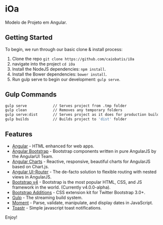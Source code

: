# iOa

Modelo de Projeto em Angular. 

## Getting Started

To begin, we run through our basic clone & install process:

1. Clone the repo `git clone https://github.com/caiobatis/iOa`
2. navigate into the project `cd iOa`
3. Install the NodeJS dependencies: `npm install`.
4. Install the Bower dependencies: `bower install`.
5. Run gulp serve to begin our development: `gulp serve`.

## Gulp Commands

```sh
gulp serve            // Serves project from .tmp folder
gulp clean            // Removes any temporary folders
gulp serve:dist       // Serves project as it does for production builds
gulp builds           // Builds project to 'dist' folder
```

## Features
- [Angular](https://angularjs.org/) - HTML enhanced for web apps.
- [Angular Bootstrap](https://angular-ui.github.io/bootstrap/) - Bootstrap components written in pure AngularJS by the AngularUI Team.
- [Angular Charts](http://jtblin.github.io/angular-chart.js/) - Reactive, responsive, beautiful charts for AngularJS based on Chart.js.
- [Angular UI-Router](http://angular-ui.github.io/ui-router/site) - The de-facto solution to flexible routing with nested views in AngularJS.
- [Bootstrap v4](http://v4-alpha.getbootstrap.com/) - Bootstrap is the most popular HTML, CSS, and JS framework in the world. (Currently v4.0.0-alpha).
- [Bootstrap Additions](https://github.com/mgcrea/bootstrap-additions) - CSS extension kit for Twitter Bootstrap 3.0+.
- [Gulp](http://gulpjs.com/) - The streaming build system.
- [Moment](http://momentjs.com/) - Parse, validate, manipulate, and display dates in JavaScript.
- [Toastr](http://codeseven.github.io/toastr/) - Simple javascript toast notifications.

Enjoy!